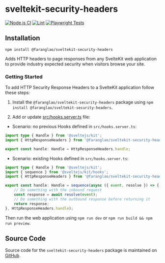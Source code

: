 # sveltekit-security-headers

[![Node.js CI](https://github.com/kevinobee/sveltekit-security-headers/actions/workflows/node.js.yml/badge.svg)](https://github.com/kevinobee/sveltekit-security-headers/actions/workflows/node.js.yml)
[![Lint](https://github.com/kevinobee/sveltekit-security-headers/actions/workflows/lint.yml/badge.svg)](https://github.com/kevinobee/sveltekit-security-headers/actions/workflows/lint.yml)
[![Playwright Tests](https://github.com/kevinobee/sveltekit-security-headers/actions/workflows/playwright.yml/badge.svg)](https://github.com/kevinobee/sveltekit-security-headers/actions/workflows/playwright.yml)

## Installation

```shell
npm install @faranglao/sveltekit-security-headers
```

Adds HTTP headers to page responses from any SvelteKit web application to provide industry expected security when visitors browse your site.

### Getting Started

To add HTTP Security Response Headers to a SvelteKit application follow these steps:

1. Install the `@faranglao/sveltekit-security-headers` package using `npm install @faranglao/sveltekit-security-headers`.

1. Add or update [src/hooks.server.ts](./src/hooks.server.ts) file:

- Scenario: no previous Hooks defined in `src/hooks.server.ts`:

```ts
import type { Handle } from '@sveltejs/kit';
import { HttpResponseHeaders } from '@faranglao/sveltekit-security-headers';

export const handle: Handle = HttpResponseHeaders.handle;
```

- Scenario: existing Hooks defined in `src/hooks.server.ts`:

```ts
import type { Handle } from '@sveltejs/kit';
import { sequence } from '@sveltejs/kit/hooks';
import { HttpResponseHeaders } from '@faranglao/sveltekit-security-headers';

export const handle: Handle = sequence(async ({ event, resolve }) => {
	// Do something with the inbound request
	const response = await resolve(event);
	// Do something with the outbound response before returning it
	return response;
}, HttpResponseHeaders.handle);
```

Then run the web application using `npm run dev` or `npm run build && npm run preview`.

## Source Code

Source code for the <code>sveltekit-security-headers</code> package is maintained on [GitHub](https://github.com/kevinobee/sveltekit-security-headers).
